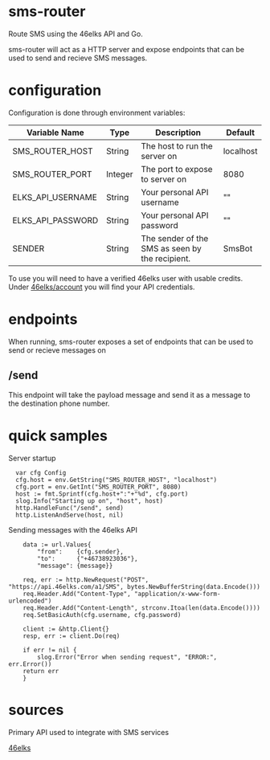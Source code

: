 # sms-router

Route SMS using the 46elks API and Go. 

sms-router will act as a HTTP server and expose endpoints that can be used to send and recieve SMS messages.

# configuration

Configuration is done through environment variables:

| Variable Name  | Type | Description |  Default | 
| -------- | ------- | ------- |  ------- |
| SMS_ROUTER_HOST    | String   | The host to run the server on   | localhost | 
| SMS_ROUTER_PORT    | Integer  | The port to expose to server on | 8080 |
| ELKS_API_USERNAME  | String   | Your personal API username      | "" |
| ELKS_API_PASSWORD  | String   | Your personal API password      | "" |
| SENDER             | String   | The sender of the SMS as seen by the recipient. | SmsBot |

To use you will need to have a verified 46elks user with usable credits. Under [46elks/account](https://46elks.se/accountt) you will find your API credentials.

# endpoints

When running, sms-router exposes a set of endpoints that can be used to send or recieve messages on

## /send

This endpoint will take the payload message and send it as a message to the destination phone number. 

# quick samples

Server startup

```golang
  var cfg Config
  cfg.host = env.GetString("SMS_ROUTER_HOST", "localhost")
  cfg.port = env.GetInt("SMS_ROUTER_PORT", 8080)
  host := fmt.Sprintf(cfg.host+":"+"%d", cfg.port)
  slog.Info("Starting up on", "host", host)
  http.HandleFunc("/send", send)
  http.ListenAndServe(host, nil)
```

Sending messages with the 46elks API

```golang
	data := url.Values{
		"from":    {cfg.sender},
		"to":      {"+46738923036"},
		"message": {message}}

	req, err := http.NewRequest("POST", "https://api.46elks.com/a1/SMS", bytes.NewBufferString(data.Encode()))
	req.Header.Add("Content-Type", "application/x-www-form-urlencoded")
	req.Header.Add("Content-Length", strconv.Itoa(len(data.Encode())))
	req.SetBasicAuth(cfg.username, cfg.password)

	client := &http.Client{}
	resp, err := client.Do(req)

	if err != nil {
		slog.Error("Error when sending request", "ERROR:", err.Error())
    return err
	}
```

# sources

Primary API used to integrate with SMS services

[46elks](https://46elks.se/)
